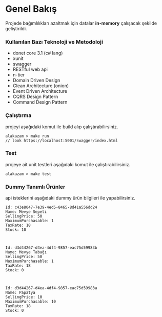 
# Genel Bakış

Projede bağımlılıkları azaltmak için datalar **in-memory** çalışacak şekilde geliştirildi.



### Kullanılan Bazı Teknoloji ve Metodoloji

 - donet core 3.1 (c# lang)
 - xunit
 - swagger
 - RESTful web api
 - n-tier 
 - Domain Driven Design
 - Clean Architecture (onion)
 - Event Driven Architecture
 - CQRS Design Pattern
 - Command Design Pattern

### Çalıştırma
projeyi aşağıdaki komut ile build alıp çalıştırabilirsiniz.

    alakazam > make run 
    // look https://localhost:5001/swagger/index.html

### Test
projeye ait unit testleri aşağıdaki komut ile çalıştırabilirsiniz.

    alakazam > make test

  

### Dummy Tanımlı Ürünler

api isteklerini aşağıdaki dummy ürün bilgileri ile yapabilirsiniz.

  
  

    Id: c43e8047-7e39-4ed5-8465-8d41a556dd24
    Name: Mevye Sepeti
    SellingPrice: 50
    MaximumPurchasable: 1
    TaxRate: 18
    Stock: 10

 

    Id: d3d44267-d4ea-4df4-9857-eac75d59983b
    Name: Mevye Tabağı
    SellingPrice: 50
    MaximumPurchasable: 1
    TaxRate: 18
    Stock: 0

  

    Id: d3d44267-d4ea-4df4-9857-eac75d59983a
    Name: Papatya
    SellingPrice: 10
    MaximumPurchasable: 10
    TaxRate: 18
    Stock: 0
